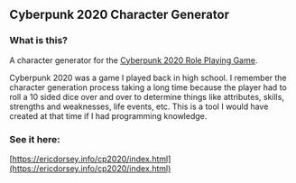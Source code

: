 ## Cyberpunk 2020 Character Generator

### What is this? 
A character generator for the [Cyberpunk 2020 Role Playing Game](http://en.wikipedia.org/wiki/Cyberpunk_2020). 

Cyberpunk 2020 was a game I played back in high school. I remember the character generation process taking a long time because the player had to roll a 10 sided dice over and over to determine things like attributes, skills, strengths and weaknesses, life events, etc. This is a tool I would have created at that time if I had programming knowledge. 

### See it here:
[https://ericdorsey.info/cp2020/index.html](https://ericdorsey.info/cp2020/index.html)
